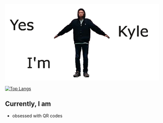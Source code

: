 ![Image of Kyle](https://github.com/zhengkyl/zhengkyl/blob/master/spinsplash.gif)

[![Top Langs](https://github-readme-stats.vercel.app/api/top-langs/?username=zhengkyl&theme=dracula&layout=compact)](https://github.com/anuraghazra/github-readme-stats)

## Currently, I am
- obsessed with QR codes
